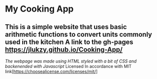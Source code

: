 # My Cooking App
## This is a simple website that uses basic arithmetic functions to convert units commonly used in the kitchen A link to the gh-pages https://jlukzy.github.io/Cooking-App/

*The webpage was made using HTML styled with a bit of CSS and backenended with Javascript*
Licensed In accordance with  MIT link[https://choosealicense.com/licenses/mit/]